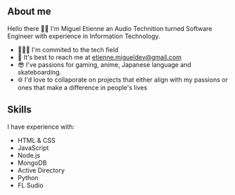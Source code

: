 ## About me
Hello there 👋🏾 I'm Miguel Etienne an Audio Technition turned Software Engineer with experience in Information Technology.
- 👨🏾‍💻 I'm commited to the tech field 
- 📩 It's best to reach me at etienne.migueldev@gmail.com
- 😎 I've passions for gaming, anime, Japanese language and skateboarding.
- 🌐 I'd love to collaporate on projects that either align with my passions or ones that make a difference in people's lives

## Skills
I have experience with:
- HTML & CSS
- JavaScript
- Node.js
- MongoDB
- Active Directory
- Python
- FL Sudio
